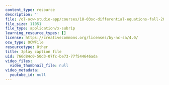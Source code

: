```yaml
---
content_type: resource
description: ''
file: /ol-ocw-studio-app/courses/18-03sc-differential-equations-fall-2011/766d84c050d307fcbe7377f544646ada_d521hz0sGtE.srt
file_size: 11051
file_type: application/x-subrip
learning_resource_types: []
license: https://creativecommons.org/licenses/by-nc-sa/4.0/
ocw_type: OCWFile
resourcetype: Other
title: 3play caption file
uid: 766d84c0-50d3-07fc-be73-77f544646ada
video_files:
  video_thumbnail_file: null
video_metadata:
  youtube_id: null
---
```

